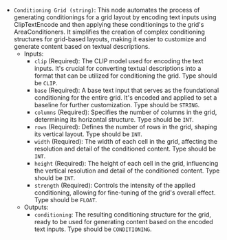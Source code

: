 - `Conditioning Grid (string)`: This node automates the process of generating conditionings for a grid layout by encoding text inputs using ClipTextEncode and then applying these conditionings to the grid's AreaConditioners. It simplifies the creation of complex conditioning structures for grid-based layouts, making it easier to customize and generate content based on textual descriptions.
    - Inputs:
        - `clip` (Required): The CLIP model used for encoding the text inputs. It's crucial for converting textual descriptions into a format that can be utilized for conditioning the grid. Type should be `CLIP`.
        - `base` (Required): A base text input that serves as the foundational conditioning for the entire grid. It's encoded and applied to set a baseline for further customization. Type should be `STRING`.
        - `columns` (Required): Specifies the number of columns in the grid, determining its horizontal structure. Type should be `INT`.
        - `rows` (Required): Defines the number of rows in the grid, shaping its vertical layout. Type should be `INT`.
        - `width` (Required): The width of each cell in the grid, affecting the resolution and detail of the conditioned content. Type should be `INT`.
        - `height` (Required): The height of each cell in the grid, influencing the vertical resolution and detail of the conditioned content. Type should be `INT`.
        - `strength` (Required): Controls the intensity of the applied conditioning, allowing for fine-tuning of the grid's overall effect. Type should be `FLOAT`.
    - Outputs:
        - `conditioning`: The resulting conditioning structure for the grid, ready to be used for generating content based on the encoded text inputs. Type should be `CONDITIONING`.

